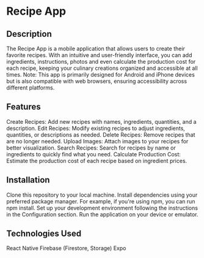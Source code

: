 # Recipe App
## Description
The Recipe App is a mobile application that allows users to create their favorite recipes. With an intuitive and user-friendly interface, you can add ingredients, instructions, photos and even calculate the production cost for each recipe, keeping your culinary creations organized and accessible at all times.
Note: This app is primarily designed for Android and iPhone devices but is also compatible with web browsers, ensuring accessibility across different platforms.

## Features
Create Recipes: Add new recipes with names, ingredients, quantities, and a description.
Edit Recipes: Modify existing recipes to adjust ingredients, quantities, or descriptions as needed.
Delete Recipes: Remove recipes that are no longer needed.
Upload Images: Attach images to your recipes for better visualization.
Search Recipes: Search for recipes by name or ingredients to quickly find what you need.
Calculate Production Cost: Estimate the production cost of each recipe based on ingredient prices.

## Installation
Clone this repository to your local machine.
Install dependencies using your preferred package manager. For example, if you're using npm, you can run npm install.
Set up your development environment following the instructions in the Configuration section.
Run the application on your device or emulator.

## Technologies Used
React Native
Firebase (Firestore, Storage)
Expo
